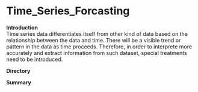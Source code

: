 # Time_Series_Forcasting
**Introduction**<br /> 
Time series data differentiates itself from other kind of data based on the relationship between the data and time. There will be a visible trend or pattern in the data as time proceeds. Therefore, in order to interprete more accurately and extract information from such dataset, special treatments need to be introduced. 

**Directory**

**Summary**

